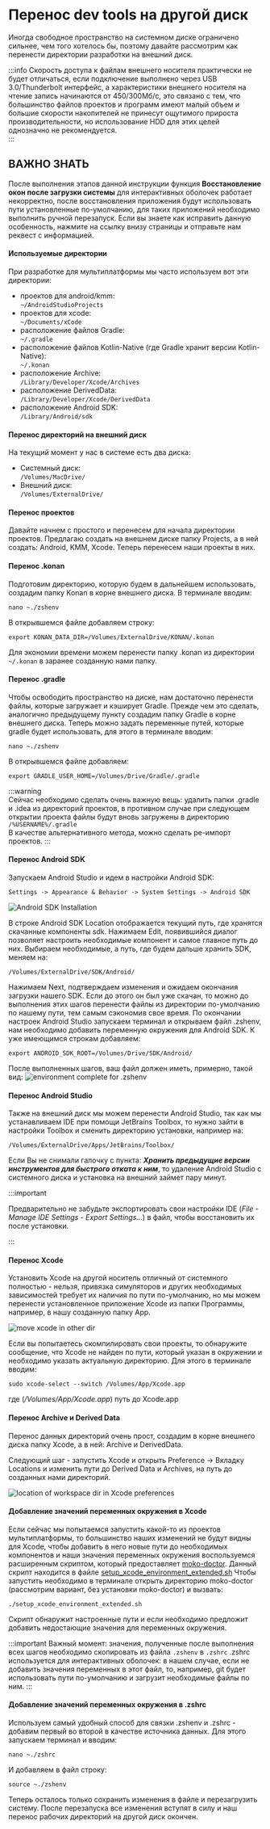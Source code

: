 # Перенос dev tools на другой диск

Иногда свободное пространство на системном диске ограничено сильнее, чем того хотелось бы, поэтому давайте рассмотрим как перенести директории разработки на внешний диск.

:::info
Скорость доступа к файлам внешнего носителя практически не будет отличаться, если подключение выполнено через USB 3.0/Thunderbolt интерфейс, а характеристики внешнего носителя на чтение запись начинаются от 450/300Мб/с, это связано с тем, что большинство файлов проектов и программ имеют малый объем и большие скорости накопителей не принесут ощутимого прироста производительности, но использование HDD для этих целей однозначно не рекомендуется.  
:::

## ВАЖНО ЗНАТЬ

После выполнения этапов данной инструкции функция **Восстановление окон после загрузки системы** для интерактивных оболочек работает некорректно, после восстановления приложения будут использовать пути установленные по-умолчанию, для таких приложений необходимо выполнить ручной перезапуск. Если вы знаете как исправить данную особенность, нажмите на ссылку внизу страницы и отправьте нам реквест с информацией.

#### Используемые директории

При разработке для мультиплатформы мы часто используем вот эти директории:

- проектов для android/kmm:  
  `~/AndroidStudioProjects`
- проектов для xcode:  
  `~/Documents/xCode`
- расположение файлов Gradle:  
  `~/.gradle`
- расположение файлов Kotlin-Native (где Gradle хранит версии Kotlin-Native):  
  `~/.konan`
- расположение Archive:  
  `/Library/Developer/Xcode/Archives`
- расположение DerivedData:  
  `/Library/Developer/Xcode/DerivedData`
- расположение Android SDK:  
  `/Library/Android/sdk`

#### Перенос директорий на внешний диск

На текущий момент у нас в системе есть два диска:

- Системный диск:  
  `/Volumes/MacDrive/`
- Внешний диск:  
  `/Volumes/ExternalDrive/`

#### Перенос проектов

Давайте начнем с простого и перенесем для начала директории проектов. Предлагаю создать на внешнем диске папку Projects, а в ней создать: Android, KMM, Xcode. Теперь перенесем наши проекты в них.

#### Перенос .konan

Подготовим директорию, которую будем в дальнейшем использовать, создадим папку Konan в корне внешнего диска. В терминале вводим:

`nano ~./zshenv`

В открывшемся файле добавляем строку:

`export KONAN_DATA_DIR=/Volumes/ExternalDrive/KONAN/.konan`

Для экономии времени можем перенести папку .konan из директории `~/.konan` в заранее созданную нами папку.

#### Перенос .gradle

Чтобы освободить пространство на диске, нам достаточно перенести файлы, которые загружает и кэширует Gradle. Прежде чем это сделать, аналогично предыдущему пункту создадим папку Gradle в корне внешнего диска. Теперь можно задать переменные путей, которые gradle будет использовать, для этого в терминале вводим:

`nano ~./zshenv`

В открывшемся файле добавляем:

`export GRADLE_USER_HOME=/Volumes/Drive/Gradle/.gradle`

:::warning  
Сейчас необходимо сделать очень важную вещь: удалить папки .gradle и .idea из директорий проектов, в противном случае при следующем открытии проекта файлы будут вновь загружены в директорию` /%USERNAME%/.gradle`  
В качестве альтернативного метода, можно сделать ре-импорт проектов.  :::

#### Перенос Android SDK

Запускаем Android Studio и идем в настройки Android SDK:

`Settings -> Appearance & Behavior -> System Settings -> Android SDK`

![Android SDK Installation](android_sdk_setup.jpg)

В строке Android SDK Location отображается текущий путь, где хранятся скачанные компоненты sdk. Нажимаем Edit, появившийся диалог позволяет настроить необходимые компонент и самое главное путь до них. Выбираем необходимые, а путь, где будем дальше хранить SDK, меняем на:

`/Volumes/ExternalDrive/SDK/Android/`

Нажимаем Next, подтверждаем изменения и ожидаем окончания загрузки нашего SDK. Если до этого он был уже скачан, то можно до выполнения этих шагов перенести файлы из директории по-умолчанию по нашему пути, тем самым сэкономив свое время.
По окончании настроек Android Studio запускаем терминал и открываем файл .zshenv, нам необходимо добавить переменную окружения для Android SDK. К уже имеющимся строкам добавляем:

`export ANDROID_SDK_ROOT=/Volumes/Drive/SDK/Android/`

После выполненных шагов, ваш файл должен иметь, примерно, такой вид:
![environment complete for .zshenv](environment_complete_example.png)

#### Перенос Android Studio

Также на внешний диск мы можем перенести Android Studio, так как мы устанавливаем IDE при помощи JetBrains Toolbox, то нужно зайти в настройки Toolbox и сменить директорию установки, например на:

`/Volumes/ExternalDrive/Apps/JetBrains/Toolbox/`

Если Вы не снимали галочку с пункта: ***Хранить предыдущие версии инструментов для быстрого отката к ним***, то удаление Android Studio с системного диска и установка на внешний займет пару минут.

:::important

Предварительно не забудьте экспортировать свои настройки IDE (*File - Manage IDE Settings - Export Settings...*) в файл, чтобы восстановить их после установки.

:::

#### Перенос Xcode

Установить Xcode на другой носитель отличный от системного полностью - нельзя, привязка симуляторов и других необходимых зависимостей требует их наличия по пути по-умолчанию, но мы можем перенести установленное приложение Xcode из папки Программы, например, в нашу созданную папку App.

![move xcode in other dir](move_xcode_in_other_dir.png)

Если вы попытаетесь скомпилировать свои проекты, то обнаружите сообщение, что Xcode не найден по пути, который указан в окружении и необходимо указать актуальную директорию. Для этого в терминале вводим:

`sudo xcode-select --switch /Volumes/App/Xcode.app`

где (*/Volumes/App/Xcode.app*) путь до Xcode.app

#### Перенос Archive и Derived Data

Перенос данных директорий очень прост, создадим в корне внешнего диска папку Xcode, а в ней: Archive и DerivedData.

Следующий шаг - запустить Xcode и открыть Preference -> Вкладку Locations и изменить пути до Derived Data и Archives, на путь до созданных нами директорий.

![location of workspace dir in Xcode preferences](change_xcode_paths_workdir.png)

#### Добавление значений переменных окружения в Xcode

Если сейчас мы попытаемся запустить какой-то из проектов мультиплатформы, то большинство наших изменений не будут видны для Xcode, чтобы добавить в него новые пути до необходимых компонентов и наши значения переменных окружения воспользуемся расширенным скриптом, который предоставляет [moko-doctor](https://github.com/icerockdev/moko-doctor). Данный скрипт находится в  файле [setup_xcode_environment_extended.sh](https://github.com/ExNDY/moko-doctor/blob/extended-moko-doctor/setup_xcode_environment_extended.sh)
Чтобы запустить необходимо  в терминале открыть директорию moko-doctor (рассмотрим вариант, без установки moko-doctor) и вызвать:

`./setup_xcode_environment_extended.sh`

Скрипт обнаружит настроенные пути и если необходимо предложит добавить недостающие значения для переменных окружения.



:::important
Важный момент: значения, полученные после выполнения всех шагов необходимо скопировать из файла `.zshenv` в `.zshrc`
.zshrc используется для интерактивных оболочек: в нашем случае, если не добавить значения переменных в этот файл, то, например, git будет использовать пути по-умолчанию и загрузит необходимые файлы по ним.
:::

#### Добавление значений переменных окружения в .zshrc

Используем самый удобный способ для связки .zshenv и .zshrc - добавим первый во второй в качестве источника данных. Для этого запускаем терминал и вводим:

`nano ~./zshrc`

И добавляем в файл строку:

`source ~./zshenv`

Теперь осталось только сохранить изменения в файле и перезагрузить систему. После перезапуска все изменения вступят в силу и наш перенос рабочих директорий на другой диск окончен.
